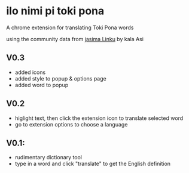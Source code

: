 # ilo nimi pi toki pona
A chrome extension for translating Toki Pona words

using the community data from [jasima Linku](https://lipu-linku.github.io/about/jasima/) by kala Asi

## V0.3
- added icons
- added style to popup & options page
- added word to popup

## V0.2
- higlight text, then click the extension icon to translate selected word
- go to extension options to choose a language

## V0.1:
- rudimentary dictionary tool
- type in a word and click "translate" to get the English definition